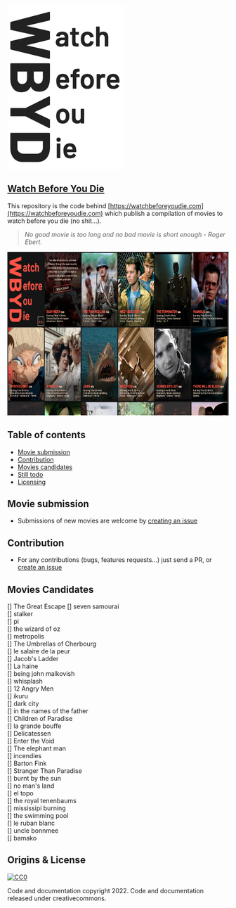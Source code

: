 <p>
  <a href="https://watchbeforeyoudie.com/">
    <img src="logo.png" alt="Watch Before You Die Logo" width="267" height="372">
  </a>
</p>

## [Watch Before You Die](https://watchbeforeyoudie.com) 
This repository is the code behind [https://watchbeforeyoudie.com](https://watchbeforeyoudie.com) which publish a compilation of movies to watch before you die (no shit...).   
> *No good movie is too long and no bad movie is short enough - Roger Ebert.*

<p align="center">
  <a href="https://watchbeforeyoudie.com/">
    <img src="screenshot.png" alt="Watch Before You Die Screenshot" height="372">
  </a>
</p>

## Table of contents

- [Movie submission](#movie-submission)  
- [Contribution](#contribution)  
- [Movies candidates](#movies-candidates)
- [Still todo](#Still-todo)  
- [Licensing](#Licensing)  

## Movie submission 
* Submissions of new movies are welcome by [creating an issue](https://github.com/ngermeau/watch_before_you_die/issues/new)

## Contribution
* For any contributions (bugs, features requests...) just send a PR, or [create an issue](https://github.com/ngermeau/watch_before_you_die/issues/new)

## Movies Candidates
[] The Great Escape
[] seven samourai   
[] stalker    
[] pi   
[] the wizard of oz   
[] metropolis    
[] The Umbrellas of Cherbourg    
[] le salaire de la peur    
[] Jacob's Ladder  
[] La haine   
[] being john malkovish    
[] whisplash   
[] 12 Angry Men    
[] ikuru  
[] dark city    
[] in the names of the father  
[] Children of Paradise  
[] la grande bouffe  
[] Delicatessen  
[] Enter the Void  
[] The elephant man      
[] incendies   
[] Barton Fink  
[] Stranger Than Paradise   
[] burnt by the sun   
[] no man's land    
[] el topo  
[] the royal tenenbaums   
[] mississipi burning   
[] the swimming pool   
[] le ruban blanc   
[] uncle bonnmee    
[] bamako   

## Origins & License

[![CC0](http://mirrors.creativecommons.org/presskit/buttons/88x31/svg/cc-zero.svg)](https://creativecommons.org/publicdomain/zero/1.0/)

Code and documentation copyright 2022. Code and documentation released under creativecommons.
